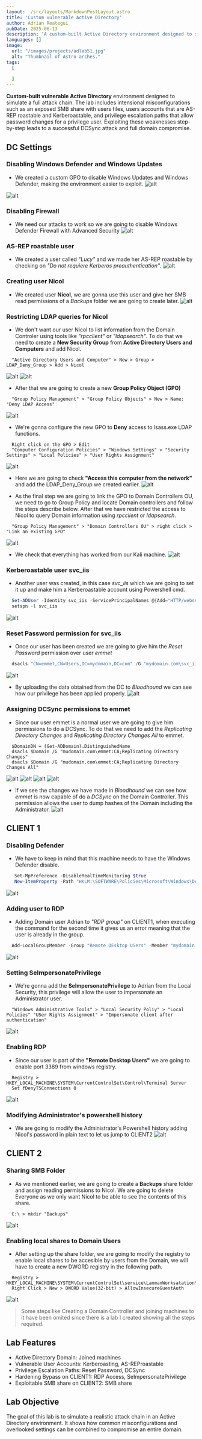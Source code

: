 ```yaml
---
layout:  /src/layouts/MarkdownPostLayout.astro
title: 'Custom vulnerable Active Directory'
author: Adrian Reategui
pubDate: 2025-06-13
description: 'A custom-built Active Directory environment designed to simulate a full attack chain (OSCP alike).'
languages: []
image:
  url: "/images/projects/adlab51.jpg"
  alt: "Thumbnail of Astro arches."
tags: 
  [
    
  ]
--- 
```


**Custom-built vulnerable Active Directory** environment designed to simulate a full attack chain. The lab includes intensional misconfigurations such as an exposed SMB share with users files, users accounts that are AS-REP roastable and Kerberoastable, and privilege escalation paths that allow password changes for a privilege user. Exploiting these weaknesses step-by-step leads to a successful DCSync attack and full domain compromise.

## DC Settings
### Disabling Windows Defender and Windows Updates
- We created a custom GPO to disable Windows Updates and Windows Defender, making the environment easier to exploit.
![alt](/images/projects/adlab1.png)

![alt](/images/projects/adlab2.png)
### Disabling Firewall
- We need our attacks to work so we are going to disable Windows Defender Firewall with Advanced Security
![alt](/images/projects/adlab5.png)
### AS-REP roastable user
- We created a user called *"Lucy"* and we made her AS-REP roastable by checking on *"Do not requiere Kerberos preauthentication"*.
![alt](/images/projects/adlab3.png)
### Creating user Nicol
- We created user **Nicol**, we are gonna use this user and give her SMB read permissions of a *Backups* folder we are going to create later. 
![alt](/images/projects/adlab15.png)
### Restricting LDAP queries for Nicol
- We don't want our user Nicol to list information from the Domain Controler using tools like *"rpcclient"* or *"ldapsearch"*. To do that we need to create a **New Security Group** from **Active Directory Users and Computers** and add Nicol.
```
  "Active Directory Users and Computer" > New > Group > LDAP_Deny_Group > Add > Nicol
```
![alt](/images/projects/adlab33.png)
![alt](/images/projects/adlab36.png)
- After that we are going to create a new **Group Policy Object (GPO)** 
```
  "Group Policy Management" > "Group Policy Objects" > New > Name: "Deny LDAP Access"
```
![alt](/images/projects/adlab32.png)
- We're gonna configure the new GPO to **Deny** access to lsass.exe LDAP functions.
```
  Right click on the GPO > Edit
  "Computer Configuration Policies" > "Windows Settings" > "Security Settings" > "Local Policies" > "User Rights Assignment"
```
![alt](/images/projects/adlab37.png)
- Here we are going to check **"Access this computer from the network"** and add the LDAP_Deny_Group we created earlier.
![alt](/images/projects/adlab38.png)

- As the final step we are going to link the GPO to Domain Controllers OU, we need to go to Group Policy and locate Domain controllers and follow the steps describe below. After that we have restricted the access to Nicol to query Domain information using *rpcclient* or *ldapsearch*.
```
  "Group Policy Management" > "Domain Controllers OU" > right click > "Link an existing GPO" 
```  
![alt](/images/projects/adlab40.png)
- We check that everything has worked from our Kali machine.
![alt](/images/projects/adlab41.png)
### Kerberoastable user svc_iis
- Another user was created, in this case *svc_iis* which we are going to set it up and make him a Kerberoastable account using Powershell cmd.
```powershell
  Set-ADUser -Identity svc_iis -ServicePrincipalNames @{Add="HTTP/webserver.mydomain.com"}
  setspn -l svc_iis
```
![alt](/images/projects/adlab4.png)
### Reset Password permission for svc_iis
- Once our user has been created we are going to give him the *Reset Password* permission over user *emmet*
```powershell
  dsacls "CN=emmet,CN=Users,DC=mydomain,DC=com" /G "mydomain.com\svc_iis:CA;Reset Password"
```  
![alt](/images/projects/adlab43.png)
- By uploading the data obtained from the DC to *Bloodhound* we can see how our privilege has been applied properly.
![alt](/images/projects/adlabw15.png)
### Assigning DCSync permissions to emmet
- Since our user emmet is a normal user we are going to give him permissions to do a DCSync. To do that we need to add the *Replicating Directory Changes* and *Replicating Directory Changes All* to emmet.
```
  $DomainDN = (Get-ADDomain).DistinguishedName
  dsacls $Domain /G "mudomain.com\emmet:CA;Replicating Directory Changes"
  dsacls $Domain /G "mudomain.com\emmet:CA;Replicating Directory Changes All"
```
![alt](/images/projects/adlab44.png)
![alt](/images/projects/adlab46.png)
![alt](/images/projects/adlab45.png)
![alt](/images/projects/adlab46.png)
- If we see the changes we have made in *Bloodhound* we can see how *emmet* is now capable of do a *DCSync* on the Domain Controller. This permission allows the user to dump hashes of the Domain including the Administrator.
![alt](/images/projects/adlabw16.png)

## CLIENT 1
### Disabling Defender
- We have to keep in mind that this machine needs to have the Windows Defender disable.
```powershell
   Set-MpPreference -DisableRealTimeMonitoring $true
   New-ItemProperty -Path "HKLM:\SOFTWARE\Policies\Microsoft\Windows\Defender" -Name DisableAntiSpyware -Value 1 -PropertyType DWORD -Force
```
![alt](/images/projects/adlab10.png)
### Adding user to RDP
- Adding Domain user Adrian to *"RDP group"* on CLIENT1, when executing the command for the second time it gives us an error meaning that the user is already in the group.
```powershell
  Add-LocalGroupMember -Group "Remote DEsktop USers" -Member "mydomain.com\adrian"
```
![alt](/images/projects/adlab47.png)
### Setting SeImpersonatePrivilege
- We're gonna add the **SeImpersonatePrivilege** to Adrian from the Local Security, this privilege will allow the user to impersonate an Administrator user.
```
  "Windows Administrative Tools" > "Local Security Poliy" > "Local Policies" "USer Rights Assignment" > "Impersonate client after authentication"
```
![alt](/images/projects/adlab48.png)
### Enabling RDP
- Since our user is part of the **"Remote Desktop Users"** we are going to enable port 3389 from windows registry.
```
  Registry > HKEY_LOCAL_MACHINE\SYSTEM\CurrentControlSet\Control\Terminal Server
  Set fDenyTSConnections 0
```
![alt](/images/projects/adlab7.png)
### Modifying Administrator's powershell history
- We are going to modify the Administrator's Powershell history adding Nicol's password in plain text to let us jump to CLIENT2
![alt](/images/projects/adlab49.png)

## CLIENT 2
### Sharing SMB Folder
- As we mentioned earlier, we are going to create a **Backups** share folder and assign reading permissions to Nicol. We are going to delete Everyone as we only want Nicol to be able to see the contents of this share.
```
  C:\ > mkdir "Backups"
```
![alt](/images/projects/adlab17.png)
### Enabling local shares to Domain Users
- After setting up the share folder, we are going to modify the registry to enable local shares to be accesible by users from the Domain, we will have to create a new DWORD registry in the following path.
```
  Registry > HKEY_LOCAL_MACHINE\SYSTEM\CurrentControlSet\service\LanmanWorksatation\Parameters
  Right Click > New > DWORD Value(32-bit) > AllowInsecureGuestAuth
```
![alt](/images/projects/adlab18.png)

> Some steps like Creating a Domain Controller and joining machines to it have been omited since there is a lab I created showing all the steps required.

## Lab Features

- Active Directory Domain: Joined machines
- Vulnerable User Accounts: Kerberoasting, AS-REProastable
- Privilege Escalation Paths: Reset Password, DCSync
- Hardening Bypass on CLIENT1: RDP Access, SeImpersonatePrivilege
- Exploitable SMB share on CLIENT2: SMB share

## Lab Objective

The goal of this lab is to simulate a realistic attack chain in an Active Directory environment. It shows how common misconfigurations and overlooked settings can be combined to compromise an entire domain.



